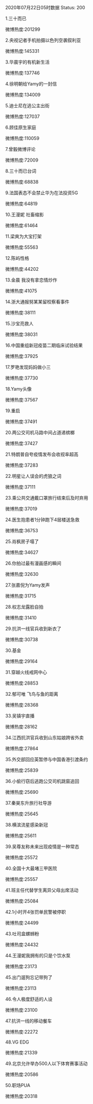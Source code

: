 2020年07月22日05时数据
Status: 200

1.三十而已

微博热度:201299

2.央视记者手机拍摄以色列空袭叙利亚

微博热度:145331

3.华晨宇的有机新生活

微博热度:137746

4.徐明朝给Yamy的一封信

微博热度:134009

5.迪士尼在逃公主出街

微博热度:127037

6.顾佳原生家庭

微博热度:110059

7.曾毅微博评论

微博热度:72009

8.三十而已台词

微博热度:68838

9.法国表态不会禁止华为在法投资5G

微博热度:64819

10.王漫妮 社畜缩影

微博热度:61464

11.梁爽为大宝打架

微博热度:55563

12.陈屿性格

微博热度:44202

13.金晨 我没有拿恋情炒作

微博热度:41075

14.浙大通报努某某留校察看事件

微博热度:38111

15.沙宝亮救人

微博热度:38031

16.中国重组新冠疫苗二期临床试验结果

微博热度:37925

17.罗艳发现妈妈做小三

微博热度:37730

18.Yamy头像

微博热度:37567

19.重启

微博热度:37491

20.两公交司机马路中间占道递槟榔

微博热度:37427

21.特朗普自夸疫情发布会收视率超高

微博热度:37283

22.明星让人误会的虎狼之词

微博热度:37111

23.乘公共交通戴口罩旅行结束后及时弃用

微博热度:37019

24.医生抱患者1分钟跑下4层楼送急救

微博热度:36753

25.肖枫房子塌了

微博热度:34627

26.你拍过最有漫画感的瞬间

微博热度:32630

27.张嘉倪为Yamy发声

微博热度:31715

28.权志龙露脸自拍

微博热度:31410

29.抗洪一线官兵收到新衣了

微博热度:30738

30.基金

微博热度:29164

31.穿越火线戒网中心

微博热度:28853

32.郁可唯 飞鸟与鱼的距离

微博热度:28368

33.吴镇宇直播

微博热度:28162

34.江西抗洪官兵收到山东姑娘跨省外卖

微博热度:27864

35.外交部回应英暂停与中国香港引渡条约

微博热度:25839

36.小偷行窃后逃跑公交司机跳窗追回

微博热度:25690

37.秦昊东升旅行社导游

微博热度:25645

38.横滨流星感染新冠

微博热度:25611

39.吴尊友称未来出现疫情是一种常态

微博热度:25572

40.全国十大最堵三甲医院

微博热度:25557

41.班主任代替学生离异父母出席活动

微博热度:25084

42.1小时开4张罚单民警被停职

微博热度:24499

43.吐司盒螺蛳粉

微博热度:24432

44.王漫妮我拥有的只是个饮水泵

微博热度:23173

45.出门遛狗忘记带狗了

微博热度:23113

46.令人极度舒适的人设

微博热度:23100

47.抗洪一线的移动餐车

微博热度:22272

48.VG EDG

微博热度:21339

49.北京允许举办500人以下体育赛事活动

微博热度:20586

50.职场PUA

微博热度:20318

